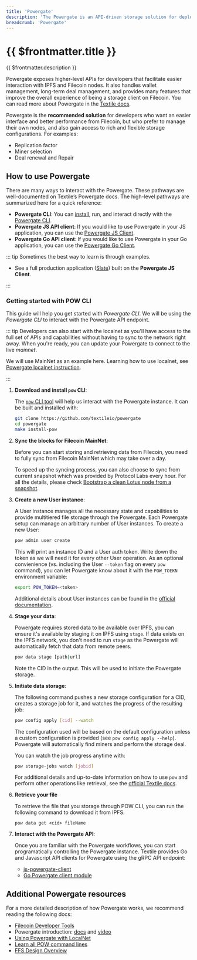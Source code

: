 ```yaml
---
title: 'Powergate'
description: 'The Powergate is an API-driven storage solution for deploying multi-tiered storage across Filecoin("Cold" storage layer) and IPFS("Hot" storage layer).'
breadcrumb: 'Powergate'
---
```


# {{ $frontmatter.title }}

{{ $frontmatter.description }}

Powergate exposes higher-level APIs for developers that facilitate easier interaction with IPFS and Filecoin nodes. It also handles wallet management, long-term deal management, and provides many features that improve the overall experience of being a storage client on Filecoin. You can read more about Powergate in the [Textile docs](https://docs.textile.io/powergate/).

Powergate is the **recommended solution** for developers who want an easier interface and better performance from Filecoin, but who prefer to manage their own nodes, and also gain access to rich and flexible storage configurations. For examples:

+ Replication factor
+ Miner selection
+ Deal renewal and Repair

## How to use Powergate

There are many ways to interact with the Powergate. These pathways are well-documented on Textile’s Powergate docs. The high-level pathways are summarized here for a quick reference:

- **Powergate CLI**: You can [install](https://docs.textile.io/powergate/#getting-started), run, and interact directly with the [Powergate CLI](https://docs.textile.io/powergate/cli/pow/).
- **Powergate JS API client**: If you would like to use Powergate in your JS application, you can use the [Powergate JS Client](https://textileio.github.io/js-powergate-client/).
- **Powergate Go API client**: If you would like to use Powergate in your Go application, you can use the [Powergate Go Client](https://godoc.org/github.com/textileio/powergate/api/client).

::: tip
Sometimes the best way to learn is through examples.

+ See a full production application ([Slate](https://github.com/filecoin-project/slate/)) built on the **Powergate JS Client**.

:::

### Getting started with POW CLI

This guide will help you get started with _Powergate CLI_. We will be using the *Powergate CLI* to interact with the Powergate API endpoint.

::: tip
Developers can also start with the localnet as you'll have access to the full set of APIs and capabilities without having to sync to the network right away. When you're ready, you can update your Powergate to connect to the live *mainnet*.

We will use MainNet as an example here. Learning how to use localnet, see [Powergate localnet instruction](https://docs.textile.io/powergate/localnet/). 

:::

1. **Download and install `pow` CLI**:

   The [`pow` CLI tool](https://docs.textile.io/powergate/cli/pow/) will help us interact with the Powergate instance. It can be built and installed with:

   ```sh
   git clone https://github.com/textileio/powergate
   cd powergate
   make install-pow
   ```

1. **Sync the blocks for Filecoin MainNet**:

   Before you can start storing and retrieving data from Filecoin, you need to fully sync from Filecoin MainNet which may take over a day.

   To speed up the syncing process, you can also choose to sync from current snapshot which was provided by Protocol Labs every hour.  For all the details, please check [Bootstrap a clean Lotus node from a snapshot](https://docs.textile.io/powergate/mainnet/#bootstrap-a-clean-lotus-node-from-a-snapshot).  

1. **Create a new User instance**:

   A User instance manages all the necessary state and capabilities to provide multitiered file storage through the Powergate. Each Powergate setup can manage an arbitrary number of User instances. To create a new User:

   ```sh
   pow admin user create
   ```

   This will print an instance ID and a User auth token. Write down the token as we will need it for every other User operation. As an optional convienience (vs. including the User `--token` flag on every `pow` command), you can let Powergate know about it with the `POW_TOEKN` environment variable:

   ```sh
   export POW_TOKEN=<token>
   ```

   Additional details about User instances can be found in the [official documentation](https://docs.textile.io/powergate/storage/#intro-to-users).

1. **Stage your data**:

   Powergate requires stored data to be available over IPFS, you can ensure it's available by staging it on IPFS using `stage`. If data exists on the IPFS network, you don't need to run `stage` as the Powergate will automatically fetch that data from remote peers.

   ```sh
   pow data stage [path|url]
   ```

   Note the CID in the output. This will be used to initiate the Powergate storage.

1. **Initiate data storage**:

   The following command pushes a new storage configuration for a CID, creates a storage job for it, and watches the progress of the resulting job:

   ```sh
   pow config apply [cid] --watch
   ```

   The configuration used will be based on the default configuration unless a custom configuration is provided (see `pow config apply --help`). Powergate will automatically find miners and perform the storage deal. 

   You can watch the job progress anytime with:

   ```sh
   pow storage-jobs watch [jobid]
   ```

   For additional details and up-to-date information on how to use `pow` and perform other operations like retrieval, see the [official Textile docs](https://docs.textile.io/powergate/cli/pow/).

1. **Retrieve your file**

   To retrieve the file that you storage through POW CLI, you can run the following command to download it from IPFS.

   ```
   pow data get <cid> fileName
   ```

1. **Interact with the Powergate API**:

   Once you are familiar with the Powergate workflows, you can start programatically controlling the Powergate instance. Textile provides Go and Javascript API clients for Powergate using the gRPC API endpoint:

   - [js-powergate-client](https://github.com/textileio/js-powergate-client)
   - [Go Powergate client module](https://godoc.org/github.com/textileio/powergate/api/client)

## Additional Powergate resources

For a more detailed description of how Powergate works, we recommend reading the following docs:

- [Filecoin Developer Tools](https://blog.textile.io/filecoin-developer-tools-concepts/)
- Powergate introduction: [docs](https://docs.textile.io/powergate/) and [video](https://www.youtube.com/watch?v=aiOTSkz_6aY)
- [Using Powergate with LocalNet](https://docs.textile.io/powergate/localnet/)
- [Learn all POW command lines](https://docs.textile.io/powergate/cli/pow/)
- [FFS Design Overview](https://github.com/textileio/powergate/blob/master/ffs/Design.md)
